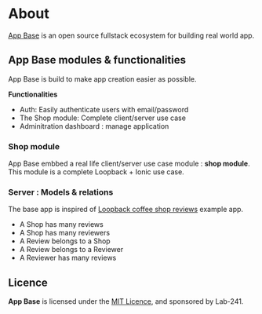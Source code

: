 # About

[App Base](http://www.appbase.ga) is an open source fullstack ecosystem for building real world app.


## App Base modules & functionalities

App Base is build to make app creation easier as possible. 

__Functionalities__ 

* Auth: Easily authenticate users with email/password
* The Shop module: Complete client/server use case
* Adminitration dashboard : manage application


### Shop module

App Base embbed a real life client/server use case module : __shop module__. 
This module is a complete Loopback + Ionic use case.


### Server : Models & relations

The base app is inspired of [Loopback coffee shop reviews](https://docs.strongloop.com/display/public/LB/Introducing+the+Coffee+Shop+Reviews+app) example app.

* A Shop has many reviews
* A Shop has many reviewers
* A Review belongs to a Shop
* A Review belongs to a Reviewer
* A Reviewer has many reviews


## Licence

__App Base__ is licensed under the [MIT Licence](LICENCE), and sponsored by Lab-241.
